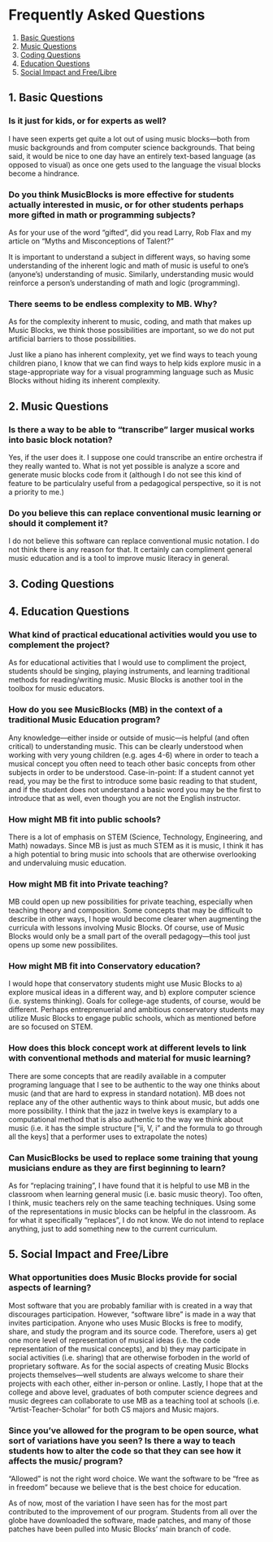 Frequently Asked Questions
==========================

1. [Basic Questions](#BASIC)
2. [Music Questions](#MUSIC)
3. [Coding Questions](#CODE)
4. [Education Questions](#EDUCATION)
5. [Social Impact and Free/Libre](#SOCIAL)

## <a name="BASIC"></a>1. Basic Questions

### Is it just for kids, or for experts as well? 

I have seen experts get quite a lot out of using music blocks—both from music backgrounds and from computer science backgrounds. That being said, it would be nice to one day have an entirely text-based language (as opposed to visual) as once one gets used to the language the visual blocks become a hindrance.
### Do you think MusicBlocks is more effective for students actually interested in music, or for other students perhaps more gifted in math or programming subjects?

As for your use of the word “gifted”, did you read Larry, Rob Flax and my article on “Myths and Misconceptions of Talent?”

It is important to understand a subject in different ways, so having some understanding of the inherent logic and math of music is useful to one’s (anyone’s) understanding of music. Similarly, understanding music would reinforce a person’s understanding of math and logic (programming).

### There seems to be endless complexity to MB. Why?

As for the complexity inherent to music, coding, and math that makes up Music Blocks, we think those possibilities are important, so we do not put artificial barriers to those possibilities.

Just like a piano has inherent complexity, yet we find ways to teach young children piano, I know that we can find ways to help kids explore music in a stage-appropriate way for a visual programming language such as Music Blocks without hiding its inherent complexity.

## <a name="MUSIC"></a>2. Music Questions

### Is there a way to be able to “transcribe” larger musical works into basic block notation?

Yes, if the user does it. I suppose one could transcribe an entire orchestra if they really wanted to. What is not yet possible is analyze a score and generate music blocks code from it (although I do not see this kind of feature to be particulalry useful from a pedagogical perspective, so it is not a priority to me.)

### Do you believe this can replace conventional music learning or should it complement it?

I do not believe this software can replace conventional music notation. I do not think there is any reason for that. It certainly can compliment general music education and is a tool to improve music literacy in general.

## <a name="CODE"></a>3. Coding Questions
## <a name="EDUCATION"></a>4. Education Questions

### What kind of practical educational activities would you use to complement the project?

As for educational activities that I would use to compliment the project, students should be singing, playing instruments, and learning traditional methods for reading/writing music. Music Blocks is another tool in the toolbox for music educators.

### How do you see MusicBlocks (MB) in the context of a traditional Music Education program? 

Any knowledge—either inside or outside of music—is helpful (and often critical) to understanding music. This can be clearly understood when working with very young children (e.g. ages 4-6) where in order to teach a musical concept you often need to teach other basic concepts from other subjects in order to be understood. Case-in-point: If a student cannot yet read, you may be the first to introduce some basic reading to that student, and if the student does not understand a basic word you may be the first to introduce that as well, even though you are not the English instructor.

### How might MB fit into public schools?

There is a lot of emphasis on STEM (Science, Technology, Engineering, and Math) nowadays. Since MB is just as much STEM as it is music, I think it has a high potential to bring music into schools that are otherwise overlooking and undervaluing music education.

### How might MB fit into Private teaching?

MB could open up new possibilities for private teaching, especially when teaching theory and composition. Some concepts that may be difficult to describe in other ways, I hope would become clearer when augmenting the curricula with lessons involving Music Blocks. Of course, use of Music Blocks would only be a small part of the overall pedagogy—this tool just opens up some new possibilites.

### How might MB fit into Conservatory education?

I would hope that conservatory students might use Music Blocks to a) explore musical ideas in a different way, and b) explore computer science (i.e. systems thinking). Goals for college-age students, of course, would be different. Perhaps entreprenuerial and ambitious conservatory students may utilize Music Blocks to engage public schools, which as mentioned before are so focused on STEM.

### How does this block concept work at different levels to link with conventional methods and material for music learning? 

There are some concepts that are readily available in a computer programing language that I see to be authentic to the way one thinks about music (and that are hard to express in standard notation). MB does not replace any of the other authentic ways to think about music, but adds one more possibility. I think that the jazz in twelve keys is examplary to a computational method that is also authentic to the way we think about music (i.e. it has the simple structure [“ii, V, i” and the formula to go through all the keys] that a performer uses to extrapolate the notes)

### Can MusicBlocks be used to replace some training that young musicians endure as they are first beginning to learn?

As for “replacing training”, I have found that it is helpful to use MB in the classroom when learning general music (i.e. basic music theory). Too often, I think, music teachers rely on the same teaching techniques. Using some of the representations in music blocks can be helpful in the classroom. As for what it specifically “replaces”, I do not know. We do not intend to replace anything, just to add something new to the current curriculum.

## <a name="SOCIAL"></a>5. Social Impact and Free/Libre

### What opportunities does Music Blocks provide for social aspects of learning?

Most software that you are probably familiar with is created in a way that discourages participation. However, “software libre” is made in a way that invites participation. Anyone who uses Music Blocks is free to modify, share, and study the program and its source code. Therefore, users a) get one more level of representation of musical ideas (i.e. the code representation of the musical concepts), and b) they may participate in social activities (i.e. sharing) that are otherwise forboden in the world of proprietary software. As for the social aspects of creating Music Blocks projects themselves—well students are always welcome to share their projects with each other, either in-person or online. Lastly, I hope that at the college and above level, graduates of both computer science degrees and music degrees can collaborate to use MB as a teaching tool at schools (i.e. “Artist-Teacher-Scholar” for both CS majors and Music majors.

### Since you’ve allowed for the program to be open source, what sort of variations have you seen? Is there a way to teach students how to alter the code so that they can see how it affects the music/ program?

“Allowed” is not the right word choice. We want the software to be “free as in freedom” because we believe that is the best choice for education.

As of now, most of the variation I have seen has for the most part contributed to the improvement of our program. Students from all over the globe have downloaded the software, made patches, and many of those patches have been pulled into Music Blocks’ main branch of code.